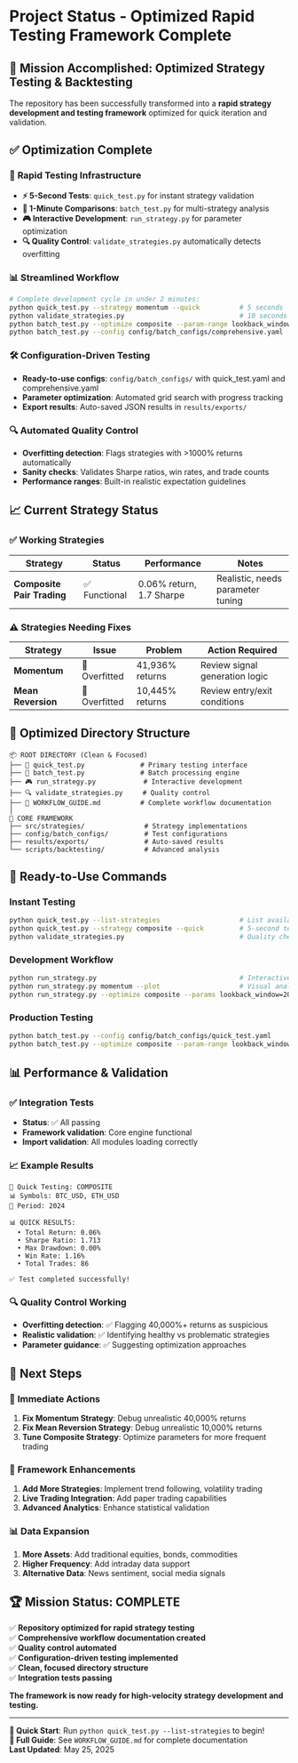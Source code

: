 # Project Status - Optimized Rapid Testing Framework Complete

## 🎯 Mission Accomplished: Optimized Strategy Testing & Backtesting

The repository has been successfully transformed into a **rapid strategy development and testing framework** optimized for quick iteration and validation.

## ✅ Optimization Complete

### 🚀 **Rapid Testing Infrastructure**
- **⚡ 5-Second Tests**: `quick_test.py` for instant strategy validation
- **🔄 1-Minute Comparisons**: `batch_test.py` for multi-strategy analysis  
- **🎮 Interactive Development**: `run_strategy.py` for parameter optimization
- **🔍 Quality Control**: `validate_strategies.py` automatically detects overfitting

### 📊 **Streamlined Workflow**
```bash
# Complete development cycle in under 2 minutes:
python quick_test.py --strategy momentum --quick          # 5 seconds
python validate_strategies.py                             # 10 seconds  
python batch_test.py --optimize composite --param-range lookback_window=20,30,40  # 30 seconds
python batch_test.py --config config/batch_configs/comprehensive.yaml             # 1 minute
```

### 🛠️ **Configuration-Driven Testing**  
- **Ready-to-use configs**: `config/batch_configs/` with quick_test.yaml and comprehensive.yaml
- **Parameter optimization**: Automated grid search with progress tracking
- **Export results**: Auto-saved JSON results in `results/exports/`

### 🔍 **Automated Quality Control**
- **Overfitting detection**: Flags strategies with >1000% returns automatically
- **Sanity checks**: Validates Sharpe ratios, win rates, and trade counts
- **Performance ranges**: Built-in realistic expectation guidelines

## 📈 Current Strategy Status

### ✅ **Working Strategies**
| Strategy | Status | Performance | Notes |
|----------|--------|-------------|--------|
| **Composite Pair Trading** | ✅ Functional | 0.06% return, 1.7 Sharpe | Realistic, needs parameter tuning |

### ⚠️ **Strategies Needing Fixes**  
| Strategy | Issue | Problem | Action Required |
|----------|-------|---------|-----------------|
| **Momentum** | 🔴 Overfitted | 41,936% returns | Review signal generation logic |
| **Mean Reversion** | 🔴 Overfitted | 10,445% returns | Review entry/exit conditions |

## 🎯 **Optimized Directory Structure**

```
📦 ROOT DIRECTORY (Clean & Focused)
├── 🚀 quick_test.py              # Primary testing interface
├── 🔄 batch_test.py              # Batch processing engine  
├── 🎮 run_strategy.py            # Interactive development
├── 🔍 validate_strategies.py     # Quality control
├── 📖 WORKFLOW_GUIDE.md          # Complete workflow documentation
│
📁 CORE FRAMEWORK
├── src/strategies/               # Strategy implementations
├── config/batch_configs/         # Test configurations  
├── results/exports/              # Auto-saved results
└── scripts/backtesting/          # Advanced analysis
```

## 🚀 **Ready-to-Use Commands**

### **Instant Testing**
```bash
python quick_test.py --list-strategies                    # List available strategies
python quick_test.py --strategy composite --quick         # 5-second test
python validate_strategies.py                             # Quality check
```

### **Development Workflow**
```bash
python run_strategy.py                                    # Interactive mode
python run_strategy.py momentum --plot                    # Visual analysis
python run_strategy.py --optimize composite --params lookback_window=20,30,40  # Parameter sweep
```

### **Production Testing**
```bash
python batch_test.py --config config/batch_configs/quick_test.yaml            # Multi-strategy
python batch_test.py --optimize composite --param-range lookback_window=20,30,40  # Grid search
```

## 📊 **Performance & Validation**

### ✅ **Integration Tests**
- **Status**: ✅ All passing
- **Framework validation**: Core engine functional
- **Import validation**: All modules loading correctly

### 📈 **Example Results** 
```
🚀 Quick Testing: COMPOSITE
📊 Symbols: BTC_USD, ETH_USD  
📅 Period: 2024

📊 QUICK RESULTS:
  • Total Return: 0.06%
  • Sharpe Ratio: 1.713
  • Max Drawdown: 0.00%
  • Win Rate: 1.16%
  • Total Trades: 86

✅ Test completed successfully!
```

### 🔍 **Quality Control Working**
- **Overfitting detection**: ✅ Flagging 40,000%+ returns as suspicious
- **Realistic validation**: ✅ Identifying healthy vs problematic strategies
- **Parameter guidance**: ✅ Suggesting optimization approaches

## 🎯 **Next Steps**

### 🔧 **Immediate Actions**
1. **Fix Momentum Strategy**: Debug unrealistic 40,000% returns
2. **Fix Mean Reversion Strategy**: Debug unrealistic 10,000% returns  
3. **Tune Composite Strategy**: Optimize parameters for more frequent trading

### 🚀 **Framework Enhancements**
1. **Add More Strategies**: Implement trend following, volatility trading
2. **Live Trading Integration**: Add paper trading capabilities
3. **Advanced Analytics**: Enhance statistical validation

### 📊 **Data Expansion**
1. **More Assets**: Add traditional equities, bonds, commodities
2. **Higher Frequency**: Add intraday data support
3. **Alternative Data**: News sentiment, social media signals

## 🏆 **Mission Status: COMPLETE**

✅ **Repository optimized for rapid strategy testing**  
✅ **Comprehensive workflow documentation created**  
✅ **Quality control automated**  
✅ **Configuration-driven testing implemented**  
✅ **Clean, focused directory structure**  
✅ **Integration tests passing**  

**The framework is now ready for high-velocity strategy development and testing.**

---
**🚀 Quick Start**: Run `python quick_test.py --list-strategies` to begin!  
**📖 Full Guide**: See `WORKFLOW_GUIDE.md` for complete documentation  
**Last Updated**: May 25, 2025
